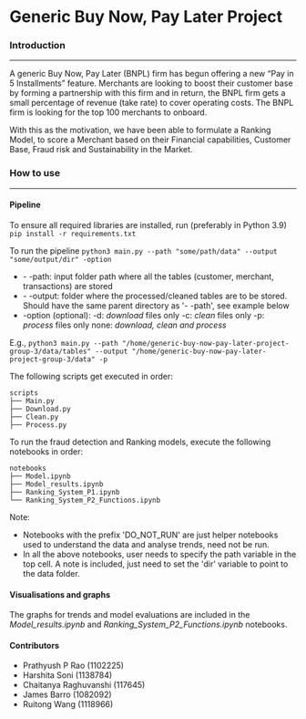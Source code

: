 # Generic Buy Now, Pay Later Project

### Introduction
---
A generic Buy Now, Pay Later (BNPL) firm has begun offering a new “Pay in 5 Installments” feature. Merchants are looking to boost their customer base by forming a partnership with this firm and in return, the BNPL firm gets a small percentage of revenue (take rate) to cover operating costs. The BNPL firm is looking for the top 100 merchants to onboard.

With this as the motivation, we have been able to formulate a Ranking Model, to score a Merchant based on their Financial capabilities, Customer Base, Fraud risk and Sustainability in the Market.

### How to use
---
#### Pipeline
To ensure all required libraries are installed, run (preferably in Python 3.9)
`pip install -r requirements.txt`

To run the pipeline
`python3 main.py --path "some/path/data" --output "some/output/dir" -option`
- \- -path: input folder path where all the tables (customer, merchant, transactions) are stored
- \- -output: folder where the processed/cleaned tables are to be stored. Should have the same parent directory as '- -path', see example below
- \-option (optional): 
        -d: _download_ files only
        -c: _clean_ files only
        -p: _process_ files only
        none: _download, clean and process_

E.g.,
`python3 main.py --path "/home/generic-buy-now-pay-later-project-group-3/data/tables" --output "/home/generic-buy-now-pay-later-project-group-3/data" -p`


The following scripts get executed in order:
```
scripts
├── Main.py 
├── Download.py
├── Clean.py
├── Process.py
```

To run the fraud detection and Ranking models, execute the following notebooks in order:
```
notebooks
├── Model.ipynb
├── Model_results.ipynb
├── Ranking_System_P1.ipynb
└── Ranking_System_P2_Functions.ipynb
```
Note: 
- Notebooks with the prefix 'DO_NOT_RUN' are just helper notebooks used to understand the data and analyse trends, need not be run.
- In all the above notebooks, user needs to specify the path variable in the top cell. A note is included, just need to set the 'dir' variable to point to the data folder.

#### Visualisations and graphs
The graphs for trends and model evaluations are included in the *Model_results.ipynb* and *Ranking_System_P2_Functions.ipynb* notebooks.

#### Contributors

- Prathyush P Rao (1102225)
- Harshita Soni (1138784)
- Chaitanya Raghuvanshi (117645)
- James Barro (1082092)
- Ruitong Wang (1118966)
